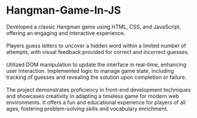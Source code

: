 # Hangman-Game-In-JS

Developed a classic Hangman game using HTML, CSS, and JavaScript, offering an engaging and interactive experience. <br><br>
Players guess letters to uncover a hidden word within a limited number of attempts, with visual feedback provided for correct and incorrect guesses. <br><br>
Utilized DOM manipulation to update the interface in real-time, enhancing user interaction. Implemented logic to manage game state, including tracking of guesses and revealing the solution upon completion or failure. <br><br>
The project demonstrates proficiency in front-end development techniques and showcases creativity in adapting a timeless game for modern web environments. It offers a fun and educational experience for players of all ages, fostering problem-solving skills and vocabulary enrichment.
